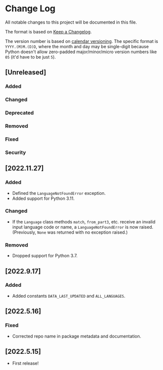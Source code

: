 # Change Log
All notable changes to this project will be documented in this file.

The format is based on [Keep a Changelog](https://keepachangelog.com/en/1.0.0/).

The version number is based on [calendar versioning](https://calver.org/).
The specific format is `YYYY.(M)M.(D)D`,
where the month and day may be single-digit because Python doesn't allow zero-padded
major/minor/micro version numbers like `05` (it'd have to be just `5`).

## [Unreleased]

### Added
### Changed
### Deprecated
### Removed
### Fixed
### Security

## [2022.11.27]

### Added
* Defined the `LanguageNotFoundError` exception.
* Added support for Python 3.11.

### Changed
* If the `Language` class methods `match`, `from_part3`, etc. receive an invalid
  input language code or name, a `LanguageNotFoundError` is now raised.
  (Previously, `None` was returned with no exception raised.)

### Removed
* Dropped support for Python 3.7.

## [2022.9.17]

### Added
* Added constants `DATA_LAST_UPDATED` and `ALL_LANGUAGES`.

## [2022.5.16]

### Fixed
* Corrected repo name in package metadata and documentation.

## [2022.5.15]

* First release!
